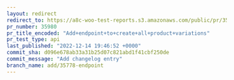 ```yaml
---
layout: redirect
redirect_to: https://a8c-woo-test-reports.s3.amazonaws.com/public/pr/35980/api/index.html
pr_number: 35980
pr_title_encoded: "Add+endpoint+to+create+all+product+variations"
pr_test_type: api
last_published: "2022-12-14 19:46:52 +0000"
commit_sha: d096e678ab33a31b25d07c821abd1f41cbf250de
commit_message: "Add changelog entry"
branch_name: add/35778-endpoint
---
```

